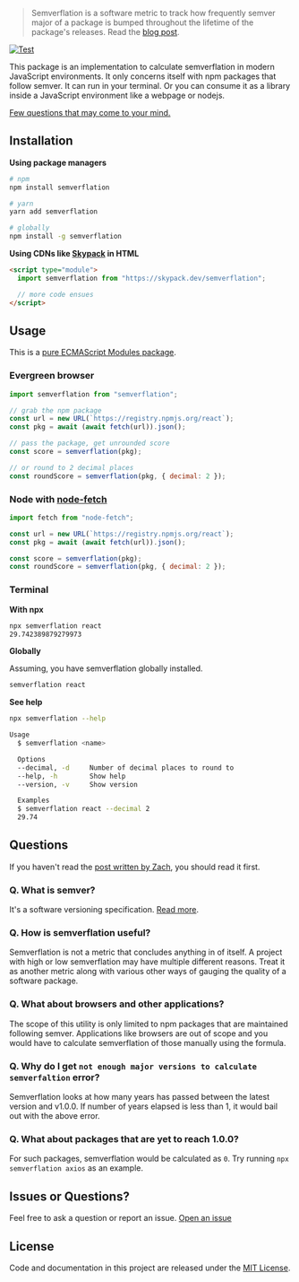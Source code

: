 > Semverflation is a software metric to track how frequently semver major of a package is bumped throughout the lifetime of the package's releases. Read the [blog post](https://www.zachleat.com/web/semverflation/).

[![Test](https://github.com/detj/semverflation/actions/workflows/test.yml/badge.svg)](https://github.com/detj/semverflation/actions/workflows/test.yml)

This package is an implementation to calculate semverflation in modern JavaScript environments. It only concerns itself with npm packages that follow semver. It can run in your terminal. Or you can consume it as a library inside a JavaScript environment like a webpage or nodejs.

[Few questions that may come to your mind.](#questions)

## Installation

**Using package managers**

```sh
# npm
npm install semverflation

# yarn
yarn add semverflation

# globally
npm install -g semverflation
```

**Using CDNs like [Skypack](https://skypack.dev) in HTML**

```html
<script type="module">
  import semverflation from "https://skypack.dev/semverflation";

  // more code ensues
</script>
```

## Usage

This is a [pure ECMAScript Modules package](https://gist.github.com/sindresorhus/a39789f98801d908bbc7ff3ecc99d99c).

### Evergreen browser

```js
import semverflation from "semverflation";

// grab the npm package
const url = new URL(`https://registry.npmjs.org/react`);
const pkg = await (await fetch(url)).json();

// pass the package, get unrounded score
const score = semverflation(pkg);

// or round to 2 decimal places
const roundScore = semverflation(pkg, { decimal: 2 });
```

### Node with [node-fetch](https://github.com/node-fetch/node-fetch)

```js
import fetch from "node-fetch";

const url = new URL(`https://registry.npmjs.org/react`);
const pkg = await (await fetch(url)).json();

const score = semverflation(pkg);
const roundScore = semverflation(pkg, { decimal: 2 });
```

### Terminal

**With npx**

```sh
npx semverflation react
29.742389879279973
```

**Globally**

Assuming, you have semverflation globally installed.

```sh
semverflation react
```

**See help**

```sh
npx semverflation --help

Usage
  $ semverflation <name>

  Options
  --decimal, -d     Number of decimal places to round to
  --help, -h        Show help
  --version, -v     Show version

  Examples
  $ semverflation react --decimal 2
  29.74
```

## Questions

If you haven't read the [post written by Zach](https://www.zachleat.com/web/semverflation/), you should read it first.

### Q. What is semver?

It's a software versioning specification. [Read more](https://semver.org/).

### Q. How is semverflation useful?

Semverflation is not a metric that concludes anything in of itself. A project with high or low semverflation may have multiple different reasons. Treat it as another metric along with various other ways of gauging the quality of a software package.

### Q. What about browsers and other applications?

The scope of this utility is only limited to npm packages that are maintained following semver. Applications like browsers are out of scope and you would have to calculate semverflation of those manually using the formula.

### Q. Why do I get `not enough major versions to calculate semverfaltion` error?

Semverflation looks at how many years has passed between the latest version and v1.0.0. If number of years elapsed is less than 1, it would bail out with the above error.

### Q. What about packages that are yet to reach 1.0.0?

For such packages, semverflation would be calculated as `0`. Try running `npx semverflation axios` as an example.

## Issues or Questions?

Feel free to ask a question or report an issue. [Open an issue](https://github.com/detj/semverflation/issues/new)

## License

Code and documentation in this project are released under the [MIT License](LICENSE).
